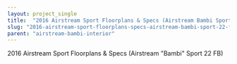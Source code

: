 ```yaml
---
layout: project_single
title:  "2016 Airstream Sport Floorplans & Specs (Airstream Bambi Sport 22 FB)"
slug: "2016-airstream-sport-floorplans-specs-airstream-bambi-sport-22-fb"
parent: "airstream-bambi-interior"
---
```

2016 Airstream Sport Floorplans & Specs (Airstream "Bambi" Sport 22 FB)